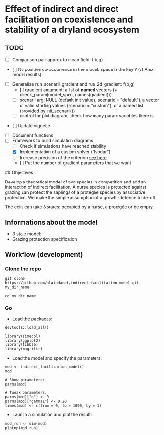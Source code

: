 # Effect of indirect and direct facilitation on coexistence and stability of a dryland ecosystem  

## TODO  

- [ ] Comparison pair-approx to mean field: f(b,g)
- [ ] No positive co-occurrence in the model: space is the key ? (cf Alex model
  results)
- [ ] Generalize run_scenarii_gradient and run_2d_gradient: f(b,g)
    - [ ] gradient argument: a list of **named** vectors (+
      check_param(model_spec, names(gradient)))
    - [ ] scenarii arg: NULL (default init values, scenario = "default"), a vector
      of valid starting values (scenario = "custom"), or a named list (provided by init_scenarii())
    - [ ] control for plot diagram, check how many param variables there is
- [ ] Update vignette
- [ ] Document functions
- [ ] Framework to build simulation diagrams
    - [ ] Check if simulations have reached stability
	- [x] Implementation of a custom solver ("lsodar")
	- [ ] Increase precision of the criterion [see here](https://stackoverflow.com/questions/5802592/dealing-with-very-small-numbers-in-r?rq=1) 
    - [ ] Put the number of gradient parameters that we want

## Objectives

Develop a theoretical model of two species in competition and add an interaction
of indirect facilitation. A nurse species is protected against grazing can protect the saplings of a protégée species by associative protection. We make the simple assumption of a growth-defence trade-off.

The cells can take 3 states: occupied by a nurse, a protégée or be empty.

## Informations about the model

- 3 state model:
- Grazing protection specification

## Workflow (development)

### Clone the repo

```
git clone https://github.com/alaindanet/indirect_facilitation_model.git my_dir_name

cd my_dir_name
```

### Go

- Load the packages:

```
devtools::load_all()

library(simecol)
library(ggplot2)
library(tibble)
library(magrittr)
```

- Load the model and specify the parameters:

```
mod <- indirect_facilitation_model()
mod

# Show parameters:
parms(mod)

# Tweak parameters:
parms(mod)["g"] <- 0
parms(mod)["gamma1"] <- 0.20
times(mod) <- c(from = 0, to = 1000, by = 1)
```

- Launch a simulation and plot the result:

```
mod_run <- sim(mod)
plotnp(mod_run)
```

